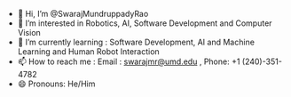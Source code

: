 - 👋 Hi, I’m @SwarajMundruppadyRao
- 👀 I’m interested in Robotics, AI, Software Development and Computer Vision
- 🌱 I’m currently learning : Software Development, AI and Machine Learning and Human Robot Interaction
- 📫 How to reach me : Email : swarajmr@umd.edu , Phone: +1 (240)-351-4782
- 😄 Pronouns: He/Him

<!---
SwarajMundruppadyRao/SwarajMundruppadyRao is a ✨ special ✨ repository because its `README.md` (this file) appears on your GitHub profile.
You can click the Preview link to take a look at your changes.
--->

